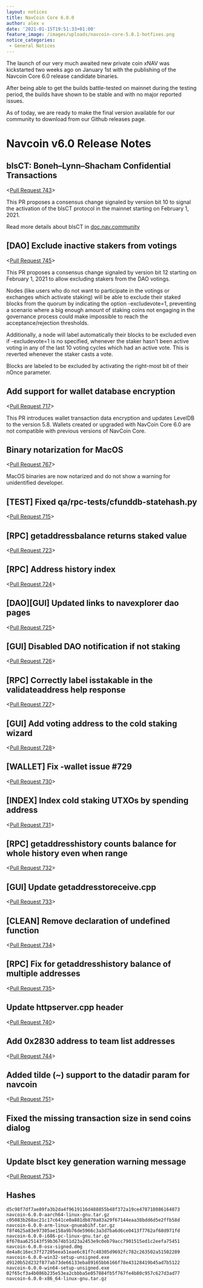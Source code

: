 ```yaml
---
layout: notices
title: NavCoin Core 6.0.0
author: alex v
date: '2021-01-15T19:51:33+01:00'
feature_image: /images/uploads/navcoin-core-5.0.1-hotfixes.png
notice_categories:
 - General Notices
---
```


The launch of our very much awaited new private coin xNAV was kickstarted two weeks ago on January 1st with the publishing of the Navcoin Core 6.0 release candidate binaries.

After being able to get the builds battle-tested on mainnet during the testing period, the builds have shown to be stable and with no major reported issues.

As of today, we are ready to make the final version available for our community to download from our Github releases page.

<!--more-->

# Navcoin v6.0 Release Notes

## blsCT: Boneh–Lynn–Shacham Confidential Transactions

<[Pull Request 743](https://github.com/navcoin/navcoin-core/pull/743)>

This PR proposes a consensus change signaled by version bit 10 to signal the activation of the blsCT protocol in the mainnet starting on February 1, 2021.

Read more details about blsCT in [doc.nav.community](https://doc.nav.community/blsct.html)

## [DAO] Exclude inactive stakers from votings

<[Pull Request 745](https://github.com/navcoin/navcoin-core/pull/745)>

This PR proposes a consensus change signaled by version bit 12 starting on February 1, 2021 to allow excluding stakers from the DAO votings.

Nodes (like users who do not want to participate in the votings or exchanges which activate staking) will be able to exclude their staked blocks from the quorum by indicating the option -excludevote=1, preventing a scenario where a big enough amount of staking coins not engaging in the governance process could make impossible to reach the acceptance/rejection thresholds.

Additionally, a node will label automatically their blocks to be excluded even if -excludevote=1 is no specified, whenever the staker hasn't been active voting in any of the last 10 voting cycles which had an active vote. This is reverted whenever the staker casts a vote.

Blocks are labeled to be excluded by activating the right-most bit of their nOnce parameter.

## Add support for wallet database encryption

<[Pull Request 717](https://github.com/navcoin/navcoin-core/pull/717)>

This PR introduces wallet transaction data encryption and updates LevelDB to the version 5.8. Wallets created or upgraded with NavCoin Core 6.0 are not compatible with previous versions of NavCoin Core.

## Binary notarization for MacOS

<[Pull Request 767](https://github.com/navcoin/navcoin-core/pull/757)>

MacOS binaries are now notarized and do not show a warning for unidentified developer.

## [TEST] Fixed qa/rpc-tests/cfunddb-statehash.py

<[Pull Request 715](https://github.com/navcoin/navcoin-core/pull/715)>

## [RPC] getaddressbalance returns staked value 

<[Pull Request 723](https://github.com/navcoin/navcoin-core/pull/723)>

## [RPC] Address history index
 
<[Pull Request 724](https://github.com/navcoin/navcoin-core/pull/724)>

## [DAO][GUI] Updated links to navexplorer dao pages 

<[Pull Request 725](https://github.com/navcoin/navcoin-core/pull/725)>

## [GUI] Disabled DAO notification if not staking

<[Pull Request 726](https://github.com/navcoin/navcoin-core/pull/726)>

## [RPC] Correctly label isstakable in the validateaddress help response

<[Pull Request 727](https://github.com/navcoin/navcoin-core/pull/727)>

## [GUI] Add voting address to the cold staking wizard

<[Pull Request 728](https://github.com/navcoin/navcoin-core/pull/728)>

## [WALLET] Fix -wallet issue #729

<[Pull Request 730](https://github.com/navcoin/navcoin-core/pull/730)>

## [INDEX] Index cold staking UTXOs by spending address

<[Pull Request 731](https://github.com/navcoin/navcoin-core/pull/731)>

## [RPC] getaddresshistory counts balance for whole history even when range

<[Pull Request 732](https://github.com/navcoin/navcoin-core/pull/732)>

## [GUI] Update getaddresstoreceive.cpp

<[Pull Request 733](https://github.com/navcoin/navcoin-core/pull/733)>

## [CLEAN] Remove declaration of undefined function

<[Pull Request 734](https://github.com/navcoin/navcoin-core/pull/734)>

## [RPC] Fix for getaddresshistory balance of multiple addresses

<[Pull Request 735](https://github.com/navcoin/navcoin-core/pull/735)>

## Update httpserver.cpp header

<[Pull Request 740](https://github.com/navcoin/navcoin-core/pull/740)>

## Add 0x2830 address to team list addresses

<[Pull Request 744](https://github.com/navcoin/navcoin-core/pull/744)>

## Added tilde (~) support to the datadir param for navcoin

<[Pull Request 751](https://github.com/navcoin/navcoin-core/pull/751)>

## Fixed the missing transaction size in send coins dialog 

<[Pull Request 752](https://github.com/navcoin/navcoin-core/pull/752)>

## Update blsct key generation warning message

<[Pull Request 753](https://github.com/navcoin/navcoin-core/pull/753)>

## Hashes

```
d5c98f7df7ae89fa3b2da4f9619116d488855b48f372a19ce478718086164873  navcoin-6.0.0-aarch64-linux-gnu.tar.gz
c05083b268ac21c17c641ce0a881db870a83a29f67144eaa38bdd6d5e2ffb58d  navcoin-6.0.0-arm-linux-gnueabihf.tar.gz
f8f4625a83e97305ae158a9b76de5966c3a3d7ba6d6ce0413f7762af68d971fd  navcoin-6.0.0-i686-pc-linux-gnu.tar.gz
8f670aa625143f59b3674b51d23a2453e9c0eb79acc7901515ed1c2eefa75451  navcoin-6.0.0-osx-signed.dmg
de4a8c16ec37f27205eea51eae6c81f7c48305d9692fc782c263502a51502289  navcoin-6.0.0-win32-setup-unsigned.exe
d9120b52d232f877ab73de66133eba89165bb6166f78e43128419b45ad7b5122  navcoin-6.0.0-win64-setup-unsigned.exe
02f65cf3a4b086b235e53ea2cbbba5e057884fb5f767fe4b80c957c627d3ad77  navcoin-6.0.0-x86_64-linux-gnu.tar.gz
```
